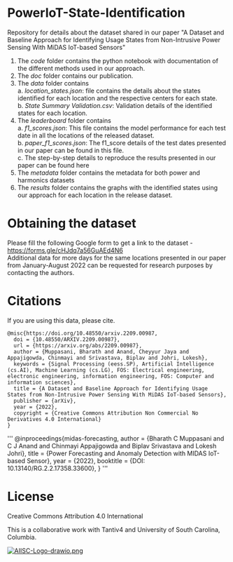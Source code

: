 # PowerIoT-State-Identification
Repository for details about the dataset shared in our paper "A Dataset and Baseline Approach for Identifying Usage States from Non-Intrusive Power Sensing With MiDAS IoT-based Sensors"
1. The _code_ folder contains the python notebook with documentation of the different methods used in our approach.
2. The _doc_ folder contains our publication.
3. The _data_ folder contains \
  a. _location_states.json_: file contains the details about the states identified for each location and the respective centers for each state. \
  b. _State Summary Validation.csv_: Validation details of the identified states for each location.
4. The _leaderboard_ folder contains \
  a. _f1_scores.json_: This file contains the model performance for each test date in all the locations of the released dataset. \
  b. _paper_f1_scores.json_: The f1_score details of the test dates presented in our paper can be found in this file. \
  c. The step-by-step details to reproduce the results presented in our paper can be found here
5. The _metadata_ folder contains the metadata for both power and harmonics datasets
6. The _results_ folder contains the graphs with the identified states using our approach for each location in the release dataset. 


# Obtaining the dataset
Please fill the following Google form to get a link to the dataset - https://forms.gle/cHJdq7a56GuAEd4N6 \
Additional data for more days for the same locations presented in our paper from January-August 2022 can be requested for research purposes by contacting the authors.

# Citations
If you are using this data, please cite.
```
@misc{https://doi.org/10.48550/arxiv.2209.00987, 
  doi = {10.48550/ARXIV.2209.00987},
  url = {https://arxiv.org/abs/2209.00987},
  author = {Muppasani, Bharath and Anand, Cheyyur Jaya and Appajigowda, Chinmayi and Srivastava, Biplav and Johri, Lokesh},
  keywords = {Signal Processing (eess.SP), Artificial Intelligence (cs.AI), Machine Learning (cs.LG), FOS: Electrical engineering, electronic engineering, information engineering, FOS: Computer and information sciences},
  title = {A Dataset and Baseline Approach for Identifying Usage States from Non-Intrusive Power Sensing With MiDAS IoT-based Sensors},
  publisher = {arXiv},
  year = {2022},
  copyright = {Creative Commons Attribution Non Commercial No Derivatives 4.0 International}
}
```
'''
@inproceedings{midas-forecasting,
author = {Bharath C Muppasani and C J Anand and Chinmayi Appajigowda  and Biplav Srivastava  and Lokesh Johri},
title = {Power Forecasting and Anomaly Detection with MIDAS IoT-based Sensor},
year = {2022},
booktitle = {DOI: 10.13140/RG.2.2.17358.33600},
}
'''


# License
Creative Commons Attribution 4.0 International

This is a collaborative work with Tantiv4 and University of South Carolina, Columbia.

[![AIISC-Logo-drawio.png](https://i.postimg.cc/CMWQWrzV/AIISC-Logo-drawio.png)](https://postimg.cc/XXkL58f2)
